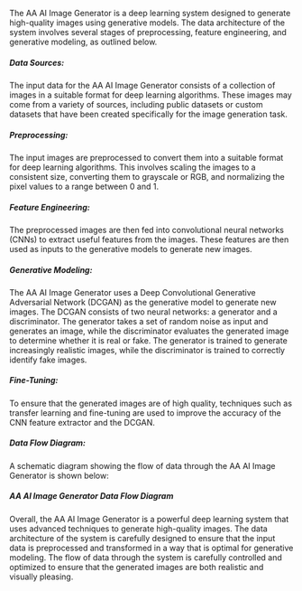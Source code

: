 The AA AI Image Generator is a deep learning system designed to generate high-quality images using generative models. The data architecture of the system involves several stages of preprocessing, feature engineering, and generative modeling, as outlined below.

##### Data Sources:
The input data for the AA AI Image Generator consists of a collection of images in a suitable format for deep learning algorithms. These images may come from a variety of sources, including public datasets or custom datasets that have been created specifically for the image generation task.

##### Preprocessing:
The input images are preprocessed to convert them into a suitable format for deep learning algorithms. This involves scaling the images to a consistent size, converting them to grayscale or RGB, and normalizing the pixel values to a range between 0 and 1.

##### Feature Engineering:
The preprocessed images are then fed into convolutional neural networks (CNNs) to extract useful features from the images. These features are then used as inputs to the generative models to generate new images.

##### Generative Modeling:
The AA AI Image Generator uses a Deep Convolutional Generative Adversarial Network (DCGAN) as the generative model to generate new images. The DCGAN consists of two neural networks: a generator and a discriminator. The generator takes a set of random noise as input and generates an image, while the discriminator evaluates the generated image to determine whether it is real or fake. The generator is trained to generate increasingly realistic images, while the discriminator is trained to correctly identify fake images.

##### Fine-Tuning:
To ensure that the generated images are of high quality, techniques such as transfer learning and fine-tuning are used to improve the accuracy of the CNN feature extractor and the DCGAN.

##### Data Flow Diagram:
A schematic diagram showing the flow of data through the AA AI Image Generator is shown below:

##### AA AI Image Generator Data Flow Diagram

Overall, the AA AI Image Generator is a powerful deep learning system that uses advanced techniques to generate high-quality images. The data architecture of the system is carefully designed to ensure that the input data is preprocessed and transformed in a way that is optimal for generative modeling. The flow of data through the system is carefully controlled and optimized to ensure that the generated images are both realistic and visually pleasing.
